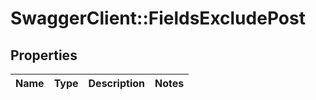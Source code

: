 # SwaggerClient::FieldsExcludePost

## Properties
Name | Type | Description | Notes
------------ | ------------- | ------------- | -------------


